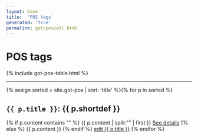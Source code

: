 ```yaml
---
layout: base
title:  'POS tags'
generated: 'true'
permalink: got/pos/all.html
---
```


# POS tags

{% include got-pos-table.html %}

----------

{% assign sorted = site.got-pos | sort: 'title' %}{% for p in sorted %}
<a id="al-got-pos/{{ p.title }}" class="al-dest"/>
<h2><code>{{ p.title }}</code>: {{ p.shortdef }}</h2>
{% if p.content contains "<!--details-->" %}    
{{ p.content | split:"<!--details-->" | first }}
<a href="{{ p.title }}" class="al-doc">See details</a>
{% else %}
{{ p.content }}
{% endif %}
<a href="{{ site.git_edit }}/{% if p.collection %}{{ p.relative_path }}{% else %}{{ p.path }}{% endif %}" target="#">edit {{ p.title }}</a>
{% endfor %}
